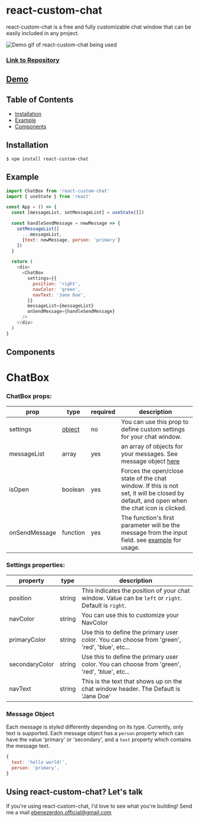 # react-custom-chat

react-custom-chat is a free and fully customizable chat window that can be easily included in any project.

![Demo gif of react-custom-chat being used](https://user-images.githubusercontent.com/43746609/116437983-ea2d9e00-a845-11eb-8297-272ee0eb00d2.gif)

### [Link to Repository](https://github.com/ebenezerdon/react-custom-chat.git)
## [Demo](https://github.com/ebenezerdon/react-custom-chat)

## Table of Contents
- [Installation](#installation)
- [Example](#example)
- [Components](#components)

## Installation

```
$ npm install react-custom-chat
```

## Example

``` javascript
import ChatBox from 'react-custom-chat'
import { useState } from 'react'

const App = () => {
  const [messageList, setMessageList] = useState([])

  const handleSendMessage = newMessage => {
    setMessageList([
      ...messageList,
      {text: newMessage, person: 'primary'}
    ])
  }

  return (
    <div>
      <ChatBox
        settings={{
          position: 'right',
          navColor: 'green',
          navText: 'Jane Doe',
        }}
        messageList={messageList}
        onSendMessage={handleSendMessage}
      />
    </div>
  )
}
```

## Components

# ChatBox

### ChatBox props:

| prop | type | required | description |
|------------------|--------|----------|-------------|
| settings     | [object](#settings-properties) | no | You can use this prop to define custom settings for your chat window. |
| messageList      | array | yes | an array of objects for your messages. See message object [here](#message-object) |
| isOpen           | boolean | yes | Forces the open/close state of the chat window. If this is not set, it will be closed by default, and open when the chat icon is clicked. |
| onSendMessage    | function | yes | The function's first parameter will be the message from the input field. see [example](#example) for usage.


### Settings properties:

| property | type | description |
|------------------|--------|-------------|
| position | string | This indicates the position of your chat window. Value can be `left` or `right`. Default is `right`. |
| navColor | string | You can use this to customize your NavColor |
| primaryColor | string | Use this to define the primary user color. You can choose from 'green', 'red', 'blue', etc... |
| secondaryColor | string | Use this to define the primary user color. You can choose from 'green', 'red', 'blue', etc... |
| navText | string | This is the text that shows up on the chat window header. The Default is 'Jane Doe'|


### Message Object

Each message is styled differently depending on its type. Currently, only text is supported.
Each message object has a `person` property which can have the value 'primary' or 'secondary',
and a `text` property which contains the message text.

``` javascript
{
  text: 'hello world!',
  person: 'primary',
}
```

## Using react-custom-chat? Let's talk

If you're using react-custom-chat, I'd love to see what you're building! Send me a mail <ebenezerdon.official@gmail.com>
